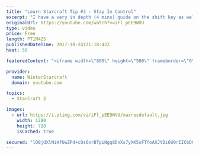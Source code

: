 ```yaml
---
title: "Learn Starcraft Tip #3 - Stay In Control"
excerpt: "I have a very in depth (4 mins) guide on the shift key as well here https://www.youtube.com/watch?v=7x9pHr544oY"
originalUrl: https://youtube.com/watch?v=iFl_pEE9WVU
type: video
price: Free
length: PT1M42S
publishedDateTime: 2017-10-24T21:18:42Z
heat: 50

featuredContent: "<iframe width=\"800\" height=\"500\" frameborder=\"0\" src=\"https://www.youtube.com/embed/iFl_pEE9WVU\" allow=\"accelerometer; autoplay; encrypted-media; gyroscope; picture-in-picture\" allowfullscreen></iframe>"

provider:
  name: WinterStarcraft
  domain: youtube.com

topics:
  - StarCraft 2

images:
  - url: https://i.ytimg.com/vi/iFl_pEE9WVU/maxresdefault.jpg
    width: 1280
    height: 720
    isCached: true

secured: "lO8jdXlNiHfUwZPd+cQs6xrBTpiNgq8DnXs7yXK5sFTfoAXJtDi6U9rIICbDGIaGTUIhd7n+yDlbooqoUtDVFr/cA66Yeym48KAq3/79W/v1mbJ6Rkc5lOD05TQQNf3z4y8d03zqrRFLt67ER0aPZuITkya1L61dWN6+1Dy1r/wh3OAHoZQL2OHiwvt7OxUjHnFg/eMw22SUx7YA17+ewYWFGb5BSgQnVDjlYQA8TFTeqndC5bni/J5D+Q91y+2pHa3vfD0Wpsy6LpBFmbd6ql40OoD8oOFZfT9Jtjt5HlKIzKqg3eMLAp6o+W7gXewuKpk/foLMf7TTN/ppwaJm/EoDqBKYZqU3o5sfUz3hFg8xJ2H2r3H828cKyEnVV+KCGZOqNgrscSZ7MdnEJu6Lekv+6tNnoXt/qSnU4JtQbGU=;sbux3g0TD723kyNuDNck4A=="
---
```


